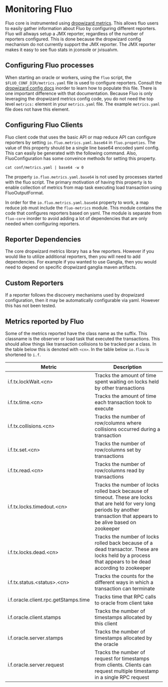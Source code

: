 <!---
Copyright 2014 Fluo authors (see AUTHORS)

Licensed under the Apache License, Version 2.0 (the "License");
you may not use this file except in compliance with the License.
You may obtain a copy of the License at

    http://www.apache.org/licenses/LICENSE-2.0

Unless required by applicable law or agreed to in writing, software
distributed under the License is distributed on an "AS IS" BASIS,
WITHOUT WARRANTIES OR CONDITIONS OF ANY KIND, either express or implied.
See the License for the specific language governing permissions and
limitations under the License.
-->
Monitoring Fluo
===============

Fluo core is instrumented using [dropwizard metrics][1].  This allows fluo
users to easily gather information about Fluo by configuring different
reporters.  Fluo will allways setup a JMX reporter, regardless of the number of
reporters configured.  This is done because the dropwizard config mechanism do
not currently support the JMX reporter.   The JMX reporter makes it easy to see
fluo stats in jconsole or jvisualvm.

Configuring Fluo processes
--------------------------

When starting an oracle or workers, using the `fluo` script, the
`$FLUO_CONF_DIR/metrics.yaml` file is used to configure reporters.  Consult the
[dropwizard config docs][2] inorder to learn how to populate this file.  There
is one important difference with that documentation. Because Fluo is only
leveraging the dropwizard metrics config code, you do not need the top level
`metrics:` element in your `metrics.yaml` file.  The example `metrics.yaml`
file does not have this element.

Configuring Fluo Clients
------------------------

Fluo client code that uses the basic API or map reduce API can configure
reporters by setting `io.fluo.metrics.yaml.base64` in `fluo.propeties`.  The
value of this property should be a single line base64 encoded yaml config.
This can easily be generated with the following command.  Also,
FluoConfiguration has some conveince methods for setting this property.

```
cat conf/metrics.yaml | base64 -w 0
```  

The property `io.fluo.metrics.yaml.base64` is not used by processes started
with the fluo script.  The primary motivation of having this property is to
enable collection of metrics from map task executing load transaction using 
FluoOutputFormat.

In order for the `io.fluo.metrics.yaml.base64` property to work, a map reduce
job must include the `fluo-metrics` module.  This module contains the code that
configures reporters based on yaml.  The module is separate from `fluo-core`
inorder to avoid adding a lot of dependencies that are only needed when
configuring reporters.

Reporter Dependencies
---------------------

The core dropwizard metrics library has a few reporters.  However if you would
like to utilize additional reporters, then you will need to add dependencies.
For example if you wanted to use Ganglia, then you would need to depend on
specific dropwizard ganglia maven artifacts.

Custom Reporters
----------------

If a reporter follows the discovery mechanisms used by dropwizard
configuration, then it may be automatically configurable via yaml.  However
this has not been tested.

Metrics reported by Fluo
------------------------

Some of the metrics reported have the class name as the suffix.  This classname
is the observer or load task that executed the transactions.   This should
allow things like transaction collisions to be tracked per a class.  In the
table below this is denoted with `<cn>`.  In the table below `io.flou` is
shortened to `i.f`.

|Metric                                   | Description                         |
|-----------------------------------------|-------------------------------------|
|i.f.tx.lockWait.&lt;cn&gt;               | Tracks the amount of time spent waiting on locks held by other transactions |
|i.f.tx.time.&lt;cn&gt;                   | Tracks the amount of time each transaction took to execute |
|i.f.tx.collisions.&lt;cn&gt;             | Tracks the number of row/columns where collisions occurred during a transaction |
|i.f.tx.set.&lt;cn&gt;                    | Tracks the number of row/columns set by transactions |
|i.f.tx.read.&lt;cn&gt;                   | Tracks the number of row/columns read by transactions |
|i.f.tx.locks.timedout.&lt;cn&gt;         | Tracks the number of locks rolled back because of timeout.  These are locks that are held for very long periods by another transaction that appears to be alive based on zookeeper |
|i.f.tx.locks.dead.&lt;cn&gt;             | Tracks the number of locks rolled back because of a dead transactor.  These are locks held by a process that appears to be dead according to zookeeper |
|i.f.tx.status.&lt;status&gt;.&lt;cn&gt;  | Tracks the counts for the different ways in which a transaction can terminate |
|i.f.oracle.client.rpc.getStamps.time     | Tracks time that RPC calls to oracle from client take |
|i.f.oracle.client.stamps                 | Tracks the number of timestamps allocated by this client |
|i.f.oracle.server.stamps                 | Tracks the number of timestamps allocated by the oracle |
|i.f.oracle.server.request                | Tracks the number of request for timestamps from clients.  Clients can request multiple timestamp in a single RPC request |

[1]: https://dropwizard.github.io/metrics/3.1.0/
[2]: https://dropwizard.github.io/dropwizard/manual/configuration.html#metrics
